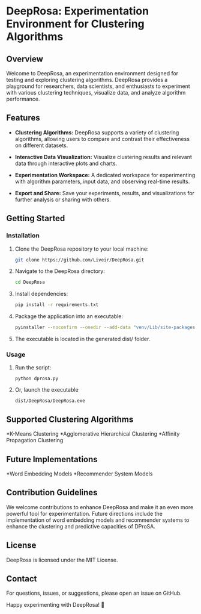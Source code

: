 # DeepRosa: Experimentation Environment for Clustering Algorithms

## Overview

Welcome to DeepRosa, an experimentation environment designed for testing and exploring clustering algorithms. DeepRosa provides a playground for researchers, data scientists, and enthusiasts to experiment with various clustering techniques, visualize data, and analyze algorithm performance.

## Features

- **Clustering Algorithms:** DeepRosa supports a variety of clustering algorithms, allowing users to compare and contrast their effectiveness on different datasets.
  
- **Interactive Data Visualization:** Visualize clustering results and relevant data through interactive plots and charts.

- **Experimentation Workspace:** A dedicated workspace for experimenting with algorithm parameters, input data, and observing real-time results.

- **Export and Share:** Save your experiments, results, and visualizations for further analysis or sharing with others.

## Getting Started

### Installation

1. Clone the DeepRosa repository to your local machine:

   ```bash
   git clone https://github.com/Liveir/DeepRosa.git

2. Navigate to the DeepRosa directory:

   ```bash
   cd DeepRosa

3. Install dependencies:
   
   ```bash
   pip install -r requirements.txt

4. Package the application into an executable:
   
   ```bash
   pyinstaller --noconfirm --onedir --add-data "venv/Lib/site-packages/customtkinter:customtkinter/" --add-data "Models:models" --add-data "Views:views" --noconsole --name DeepRosa --icon=Assets/dprosa_icon.ico dprosa.py

5. The executable is located in the generated dist/ folder.

### Usage

1. Run the script:

   ```
   python dprosa.py

2. Or, launch the executable
   ```
   dist/DeepRosa/DeepRosa.exe

## Supported Clustering Algorithms

*K-Means Clustering
*Agglomerative Hierarchical Clustering
*Affinity Propagation Clustering

## Future Implementations

*Word Embedding Models
*Recommender System Models

## Contribution Guidelines

We welcome contributions to enhance DeepRosa and make it an even more powerful tool for experimentation. Future directions include the implementation of word embedding models and recommender systems to enhance the clustering and predictive capacities of DProSA.

## License

DeepRosa is licensed under the MIT License.

## Contact

For questions, issues, or suggestions, please open an issue on GitHub.

Happy experimenting with DeepRosa! 🚀




